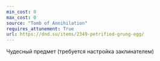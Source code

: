 ```yaml
---
min_cost: 0
max_cost: 0
source: "Tomb of Annihilation"
requires_attunement: True
url: https://dnd.su/items/2349-petrified-grung-egg/
---
```


Чудесный предмет (требуется настройка заклинателем)